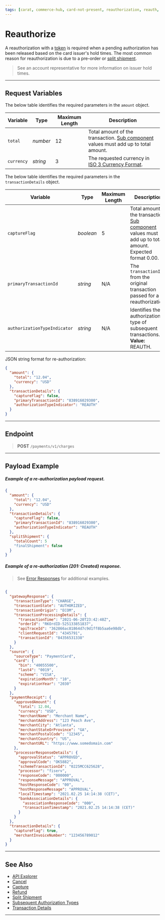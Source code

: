 ```yaml
---
tags: [carat, commerce-hub, card-not-present, reauthorization, reauth, reauthorize, authorization]
---
```


# Reauthorize

A reauthorization with a [token](?path=docs/Resources/API-Documents/Payments_VAS/Payment-Token.md) is required when a pending authorization has been released based on the card issuer's hold times. The most common reason for reauthorization is due to a pre-order or [split shipment](?path=docs/Resources/Guides/Split-Shipment.md).

<!-- theme: info -->
> See an account representative for more information on issuer hold times.

---

## Request Variables

<!--
type: tab
title: amount
-->

The below table identifies the required parameters in the `amount` object.

|Variable | Type | Maximum Length | Description |
|---------|----------|----------------|---------|
| `total` | *number* | 12 | Total amount of the transaction. [Sub component](?path=docs/Resources/Master-Data/Amount-Components.md) values must add up to total amount. |
| `currency` | *string* | 3 | The requested currency in [ISO 3 Currency Format](?path=docs/Resources/Master-Data/Currency-Code.md).|

<!--
type: tab
title: transactionDetails
-->

The below table identifies the required parameters in the `transactionDetails` object.

|Variable | Type | Maximum Length | Description |
|---------|----------|----------------|---------|
| `captureFlag` | *boolean* | 5 | Total amount of the transaction. [Sub component](?path=docs/Resources/Master-Data/Amount-Components.md) values must add up to total amount. Expected format 0.00. |
| `primaryTransactionId` | *string* | N/A | The `transactionId` from the original transaction passed for a reauthorization.|
| `authorizationTypeIndicator` | *string* | N/A | Identifies the authorization type of subsequent transactions. **Value:** REAUTH.|
 
<!--
type: tab
title: JSON Example
-->

JSON string format for re-authorization:

```json
{
  "amount": {
    "total": "12.04",
    "currency": "USD"
  },
  "transactionDetails": {
    "captureFlag": false,
    "primaryTransactionId": "838916029300",
    "authorizationTypeIndicator": "REAUTH"
  }
}
```


<!-- type: tab-end -->

---

## Endpoint
<!-- theme: success -->
>**POST** `/payments/v1/charges`

---

## Payload Example

<!--
type: tab
title: Request
-->

##### Example of a re-authorization payload request.

```json
{
  "amount": {
    "total": "12.04",
    "currency": "USD"
  },
  "transactionDetails": {
    "captureFlag": false,
    "primaryTransactionId": "838916029300",
    "authorizationTypeIndicator": "REAUTH"
  },
  "splitShipment": {
    "totalCount": 5
    "finalShipment": false
  }
}
```
<!--
type: tab
title: Response
-->

##### Example of a re-authorization (201: Created) response.

<!-- theme: info -->
> See [Error Responses](?path=docs/Resources/Guides/Response-Codes/HTTP.md) for additional examples.
```json

{
  "gatewayResponse": {
    "transactionType": "CHARGE",
    "transactionState": "AUTHORIZED",
    "transactionOrigin": "ECOM",
    "transactionProcessingDetails": {
      "transactionTime": "2021-06-20T23:42:48Z",
      "orderId": "RKOrdID-525133851837",
      "apiTraceId": "362866ac81864d7c9d1ff8b5aa6e98db",
      "clientRequestId": "4345791",
      "transactionId": "84356531338"
    }
  },
  "source": {
    "sourceType": "PaymentCard",
    "card": {
      "bin": "40055500",
      "last4": "0019",
      "scheme": "VISA",
      "expirationMonth": "10",
      "expirationYear": "2030"
    }
  },
  "paymentReceipt": {
    "approvedAmount": {
      "total": 12.04,
      "currency": "USD",
      "merchantName": "Merchant Name",
      "merchantAddress": "123 Peach Ave",
      "merchantCity": "Atlanta",
      "merchantStateOrProvince": "GA",
      "merchantPostalCode": "12345",
      "merchantCountry": "US",
      "merchantURL": "https://www.somedomain.com"
    },
    "processorResponseDetails": {
      "approvalStatus": "APPROVED",
      "approvalCode": "OK5882",
      "schemeTransactionId": "0225MCC625628",
      "processor": "fiserv",
      "responseCode": "000000",
      "responseMessage": "APPROVAL",
      "hostResponseCode": "00",
      "hostResponseMessage": "APPROVAL",
      "localTimestamp": "2021.02.25 14:14:38 (CET)",
      "bankAssociationDetails": {
        "associationResponseCode": "000",
        "transactionTimestamp": "2021.02.25 14:14:38 (CET)"
      }
    }
  },
  "transactionDetails": {
    "captureFlag": true,
    "merchantInvoiceNumber": "123456789012"
  }
}
```

<!-- type: tab-end -->

---

## See Also

- [API Explorer](../api/?type=post&path=/payments/v1/charges)
- [Cancel](?path=docs/Resources/API-Documents/Payments/Cancel.md)
- [Capture](?path=docs/Resources/API-Documents/Payments/Capture.md)
- [Refund](?path=docs/Resources/API-Documents/Payments/Refund.md)
- [Split Shipment](?path=docs/Resources/Guides/Split-Shipment.md)
- [Subsequent Authorization Types](?path=docs/Resources/Guides/Authorizations/Authorization-Types.md)
- [Transaction Details](?path=docs/Resources/Master-Data/Transaction-Details.md)

---